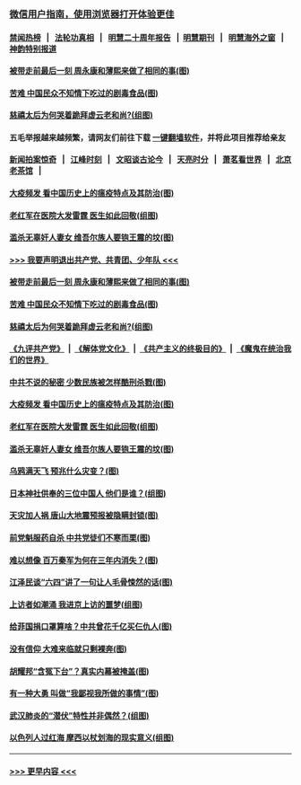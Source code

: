 ### [微信用户指南，使用浏览器打开体验更佳](https://github.com/gfw-breaker/banned-news1/blob/master/indexes/wechat-guide.md?t=0)
#### [禁闻热榜](热点新闻.md?t=0)  &nbsp;&nbsp;|&nbsp;&nbsp; [法轮功真相](https://github.com/gfw-breaker/truth/blob/master/README.md?t=0) &nbsp;&nbsp;|&nbsp;&nbsp; [明慧二十周年报告](https://github.com/gfw-breaker/mh-reports/blob/master/README.md?t=0) &nbsp;&nbsp;|&nbsp;&nbsp;[明慧期刊](https://github.com/gfw-breaker/mh-qikan) &nbsp;&nbsp;|&nbsp;&nbsp; [明慧海外之窗](https://github.com/gfw-breaker/mh-news/blob/master/README.md?t=0) &nbsp;&nbsp;|&nbsp;&nbsp; [神韵特别报道](https://github.com/gfw-breaker/mh-news/blob/master/shenyun.md?t=0)
#### [被带走前最后一刻 周永康和薄熙来做了相同的事(图)](../pages/p6/921991.md?t=02100311) 
#### [苦难 中国民众不知情下吃过的剧毒食品(图)](../pages/p6/921989.md?t=02100311) 
#### [慈禧太后为何哭着跪拜虚云老和尚?(组图)](../pages/p6/922157.md?t=02100311) 
#### 五毛举报越来越频繁，请网友们前往下载 [一键翻墙软件](https://github.com/gfw-breaker/ssr-accounts)，并将此项目推荐给亲友
#### [新闻拍案惊奇](https://github.com/gfw-breaker/banned-news1/blob/master/pages/link4.md) &nbsp;&nbsp;|&nbsp;&nbsp; [江峰时刻](https://github.com/gfw-breaker/banned-news1/blob/master/pages/link4.md) &nbsp;&nbsp;|&nbsp;&nbsp; [文昭谈古论今](https://github.com/gfw-breaker/banned-news1/blob/master/pages/link4.md) &nbsp;&nbsp;|&nbsp;&nbsp; [天亮时分](https://github.com/gfw-breaker/banned-news1/blob/master/pages/link4.md) &nbsp;&nbsp;|&nbsp;&nbsp; [萧茗看世界](https://github.com/gfw-breaker/banned-news1/blob/master/pages/link4.md) &nbsp;&nbsp;|&nbsp;&nbsp; [北京老茶馆](https://github.com/gfw-breaker/banned-news1/blob/master/pages/link4.md) &nbsp;&nbsp;|&nbsp;&nbsp; 
#### [大疫频发 看中国历史上的瘟疫特点及其防治(图)](../pages/p6/921239.md?t=02100311) 
#### [老红军在医院大发雷霆 医生如此回敬(组图)](../pages/p6/921788.md?t=02100311) 
#### [滥杀无辜奸人妻女 维吾尔族人要铇王震的坟(图)](../pages/p6/922253.md?t=02100311) 
#### [>>> 我要声明退出共产党、共青团、少年队 <<<](https://github.com/begood0513/goodnews/blob/master/quit/letter.md) 
#### [被带走前最后一刻 周永康和薄熙来做了相同的事(图)](../pages/p6/921991.md?t=02100311) 
#### [苦难 中国民众不知情下吃过的剧毒食品(图)](../pages/p6/921989.md?t=02100311) 
#### [慈禧太后为何哭着跪拜虚云老和尚?(组图)](../pages/p6/922157.md?t=02100311) 
#### [《九评共产党》](https://github.com/begood0513/9ping.md/blob/master/README.md) &nbsp;|&nbsp; [《解体党文化》](../../../../jtdwh.md/blob/master/README.md)  &nbsp;|&nbsp; [《共产主义的终极目的》](../../../../gczydzjmd.md/blob/master/README.md) &nbsp;|&nbsp; [《魔鬼在统治我们的世界》](../../../../mgztzwmdsj.md/blob/master/README.md) 
#### [中共不说的秘密 少数民族被怎样酷刑杀戮(图)](../pages/p6/922254.md?t=02100311) 
#### [大疫频发 看中国历史上的瘟疫特点及其防治(图)](../pages/p6/921239.md?t=02100311) 
#### [老红军在医院大发雷霆 医生如此回敬(组图)](../pages/p6/921788.md?t=02100311) 
#### [滥杀无辜奸人妻女 维吾尔族人要铇王震的坟(图)](../pages/p6/922253.md?t=02100311) 
#### [乌鸦满天飞 预兆什么灾变？(图)](../pages/p6/922250.md?t=02100311) 
#### [日本神社供奉的三位中国人 他们是谁？(组图)](../pages/p6/921987.md?t=02100311) 
#### [天灾加人祸 唐山大地震预报被隐瞒封锁(图)](../pages/p6/921901.md?t=02100311) 
#### [前党魁服药自杀 中共党徒们不寒而栗(图)](../pages/p6/921966.md?t=02100311) 
#### [难以想像 百万秦军为何在三年内消失？(图)](../pages/p6/921851.md?t=02100311) 
#### [江泽民谈“六四”讲了一句让人毛骨悚然的话(图)](../pages/p6/921002.md?t=02100311) 
#### [上访者如潮涌 我进京上访的噩梦(组图)](../pages/p6/921336.md?t=02100311) 
#### [给菲国捐口罩算啥？中共曾花千亿买仨仇人(图)](../pages/p6/921961.md?t=02100311) 
#### [没有信仰 大难来临就只剩裸奔(图)](../pages/p6/921715.md?t=02100311) 
#### [胡耀邦“含冤下台”？真实内幕被掩盖(图)](../pages/p6/919429.md?t=02100311) 
#### [有一种大勇 叫做“我鄙视我所做的事情”(图)](../pages/p6/921707.md?t=02100311) 
#### [武汉肺炎的“潜伏”特性并非偶然？(组图)](../pages/p6/921829.md?t=02100311) 
#### [以色列人过红海 摩西以杖划海的现实意义(组图)](../pages/p6/921603.md?t=02100311) 

----
#### [ >>> 更早内容 <<< ](../indexes/p6-earlier.md)
